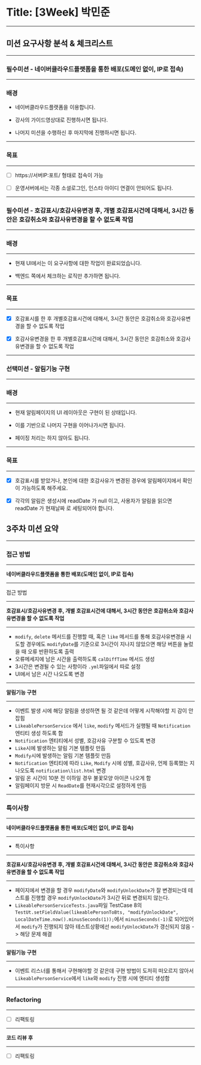 # Title: [3Week] 박민준

---
## 미션 요구사항 분석 & 체크리스트

---
### 필수미션 - 네이버클라우드플랫폼을 통한 배포(도메인 없이, IP로 접속)

---

### 배경
- 네이버클라우드플랫폼을 이용합니다.

- 강사의 가이드영상대로 진행하시면 됩니다.

- 나머지 미션을 수행하신 후 마지막에 진행하시면 됩니다.
---
### 목표

---
- [ ] https://서버IP:포트/ 형태로 접속이 가능

- [ ] 운영서버에서는 각종 소셜로그인, 인스타 아이디 연결이 안되어도 됩니다.

---
### 필수미션 - 호감표시/호감사유변경 후, 개별 호감표시건에 대해서, 3시간 동안은 호감취소와 호감사유변경을 할 수 없도록 작업

---
### 배경

---
- 현재 UI에서는 이 요구사항에 대한 작업이 완료되었습니다.

- 백엔드 쪽에서 체크하는 로직만 추가하면 됩니다.
---
### 목표

---
- [x] 호감표시를 한 후 개별호감표시건에 대해서, 3시간 동안은 호감취소와 호감사유변경을 할 수 없도록 작업

- [x] 호감사유변경을 한 후 개별호감표시건에 대해서, 3시간 동안은 호감취소와 호감사유변경을 할 수 없도록 작업
---
### 선택미션 - 알림기능 구현

---
### 배경

---
- 현재 알림페이지의 UI 레이아웃은 구현이 된 상태입니다.

- 이를 기반으로 나머지 구현을 이어나가시면 됩니다.

- 페이징 처리는 하지 않아도 됩니다.
---
### 목표

---
- [x] 호감표시를 받았거나, 본인에 대한 호감사유가 변경된 경우에 알림페이지에서 확인이 가능하도록 해주세요.

- [x] 각각의 알림은 생성시에 readDate 가 null 이고, 사용자가 알림을 읽으면 readDate 가 현재날짜 로 세팅되어야 합니다.


## 3주차 미션 요약

---

### 접근 방법

---
**네이버클라우드플랫폼을 통한 배포(도메인 없이, IP로 접속)**

---
접근 방법


---
**호감표시/호감사유변경 후, 개별 호감표시건에 대해서, 3시간 동안은 호감취소와 호감사유변경을 할 수 없도록 작업**

---
 - `modify`, `delete` 메서드를 진행할 때, 혹은 `like` 메서드를 통해 호감사유변경을 시도할 경우에도 `modifyDate`를 기준으로 
3시간이 지나지 않았으면 해당 버튼을 눌렀을 때 오류 반환하도록 출력
 - 오류메세지에 남은 시간을 출력하도록 `calDiffTime` 메서드 생성
 - 3시간은 변경될 수 있는 사항이라 `.yml`파일에서 따로 설정
 - UI에서 남은 시간 나오도록 변경

---
**알림기능 구현**

---
- 이벤트 발생 시에 해당 알림을 생성하면 될 것 같은데 어떻게 시작해야할 지 감이 안 잡힘
- `LikeablePersonService` 에서 `like`, `modify` 메서드가 실행될 때 `Notification` 엔티티 생성 하도록 함
- `Notification` 엔티티에서 성별, 호감사유 구분할 수 있도록 변경
- `Like`시에 발생하는 알림 기본 템플릿 만듬
- `Modify`시에 발생하는 알림 기본 템플릿 만듬
- `Notification` 엔티티에 따라 `Like`, `Modify` 시에 성별, 호감사유, 언제 등록했는 지 나오도록 `notification\list.html` 변경
- 알림 온 시간이 10분 전 이하일 경우 불꽃모양 아이콘 나오게 함
- 알림페이지 방문 시 `ReadDate`를 현재시각으로 설정하게 만듬

---
### 특이사항

---
**네이버클라우드플랫폼을 통한 배포(도메인 없이, IP로 접속)**

---
- 특이사항

---
**호감표시/호감사유변경 후, 개별 호감표시건에 대해서, 3시간 동안은 호감취소와 호감사유변경을 할 수 없도록 작업**

---
- 페이지에서 변경을 할 경우 `modifyDate`와 `modifyUnlockDate`가 잘 변경되는데 테스트를 진행할 경우 `modifyUnlockDate`가 
3시간 뒤로 변경되지 않는다.
- ```LikeablePersonServiceTests.java```파일 TestCase 8의 
```TestUt.setFieldValue(likeablePersonToBts, "modifyUnlockDate", LocalDateTime.now().minusSeconds(1));```에서
```minusSeconds(-1)```로 되어있어서 `modify`가 진행되지 않아 테스트상황에선 `modifyUnlockDate`가 갱신되지 않음
-> 해당 문제 해결
---
**알림기능 구현**

---
- 이벤트 리스너를 통해서 구현해야할 것 같은데 구현 방법이 도저히 떠오르지 않아서 `LikeablePersonService`에서 `like`와 `modify` 진행 시에 엔티티 생성함
---
### Refactoring

---
- [ ] 리팩토링  
---
**코드 리뷰 후**

---

- [ ] 리팩토링

